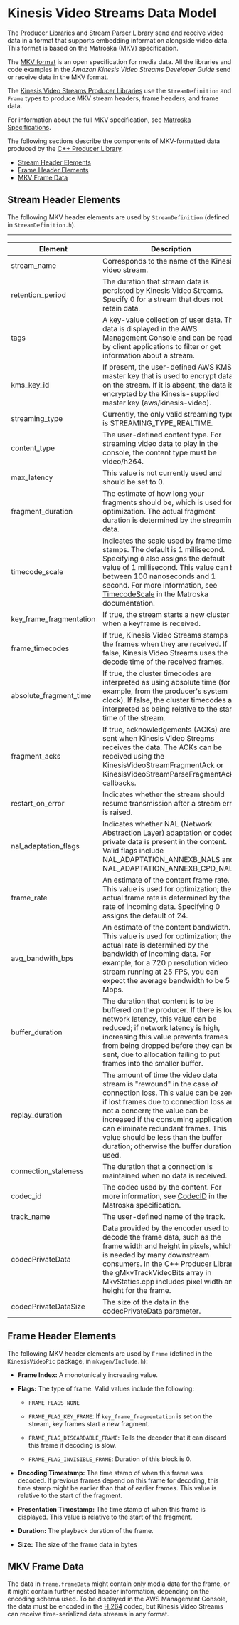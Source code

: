 # Kinesis Video Streams Data Model<a name="how-data"></a>

The [Producer Libraries](producer-sdk.md) and [Stream Parser Library](parser-library.md) send and receive video data in a format that supports embedding information alongside video data\. This format is based on the Matroska \(MKV\) specification\.

The [MKV format](https://en.wikipedia.org/wiki/Matroska) is an open specification for media data\. All the libraries and code examples in the *Amazon Kinesis Video Streams Developer Guide* send or receive data in the MKV format\. 

The [Kinesis Video Streams Producer Libraries](producer-sdk.md) use the `StreamDefinition` and `Frame` types to produce MKV stream headers, frame headers, and frame data\.

For information about the full MKV specification, see [Matroska Specifications](https://www.matroska.org/technical/specs/index.html)\.

The following sections describe the components of MKV\-formatted data produced by the [C\+\+ Producer Library](producer-sdk-cpp.md)\.


+ [Stream Header Elements](#how-data-header-streamdefinition)
+ [Frame Header Elements](#how-data-header-frame)
+ [MKV Frame Data](#how-data-frame)

## Stream Header Elements<a name="how-data-header-streamdefinition"></a>

The following MKV header elements are used by `StreamDefinition` \(defined in `StreamDefinition.h`\)\.


****  

| Element | Description | Typical Values | 
| --- | --- | --- | 
| stream\_name | Corresponds to the name of the Kinesis video stream\. | my\-stream | 
| retention\_period | The duration that stream data is persisted by Kinesis Video Streams\. Specify 0 for a stream that does not retain data\.  | 24 | 
| tags | A key\-value collection of user data\. This data is displayed in the AWS Management Console and can be read by client applications to filter or get information about a stream\. |  | 
| kms\_key\_id | If present, the user\-defined AWS KMS master key that is used to encrypt data on the stream\. If it is absent, the data is encrypted by the Kinesis\-supplied master key \(aws/kinesis\-video\)\. | 01234567\-89ab\-cdef\-0123\-456789ab | 
| streaming\_type | Currently, the only valid streaming type is STREAMING\_TYPE\_REALTIME\. | STREAMING\_TYPE\_REALTIME | 
| content\_type | The user\-defined content type\. For streaming video data to play in the console, the content type must be video/h264\. | video/h264 | 
| max\_latency | This value is not currently used and should be set to 0\. | 0 | 
| fragment\_duration | The estimate of how long your fragments should be, which is used for optimization\. The actual fragment duration is determined by the streaming data\. | 2 | 
| timecode\_scale | Indicates the scale used by frame time stamps\. The default is 1 millisecond\. Specifying `0` also assigns the default value of 1 millisecond\. This value can be between 100 nanoseconds and 1 second\. For more information, see [TimecodeScale](https://matroska.org/technical/specs/notes.html#TimecodeScale) in the Matroska documentation\. |  | 
| key\_frame\_fragmentation | If true, the stream starts a new cluster when a keyframe is received\. | true | 
| frame\_timecodes | If true, Kinesis Video Streams stamps the frames when they are received\. If false, Kinesis Video Streams uses the decode time of the received frames\. | true | 
| absolute\_fragment\_time |  If true, the cluster timecodes are interpreted as using absolute time \(for example, from the producer's system clock\)\. If false, the cluster timecodes are interpreted as being relative to the start time of the stream\. | true | 
| fragment\_acks |  If true, acknowledgements \(ACKs\) are sent when Kinesis Video Streams receives the data\. The ACKs can be received using the KinesisVideoStreamFragmentAck or KinesisVideoStreamParseFragmentAck callbacks\. | true | 
| restart\_on\_error | Indicates whether the stream should resume transmission after a stream error is raised\. | true | 
| nal\_adaptation\_flags | Indicates whether NAL \(Network Abstraction Layer\) adaptation or codec private data is present in the content\. Valid flags include NAL\_ADAPTATION\_ANNEXB\_NALS and NAL\_ADAPTATION\_ANNEXB\_CPD\_NALS\. | NAL\_ADAPTATION\_ANNEXB\_NALS | 
| frame\_rate | An estimate of the content frame rate\. This value is used for optimization; the actual frame rate is determined by the rate of incoming data\. Specifying 0 assigns the default of 24\. | 24 | 
| avg\_bandwith\_bps | An estimate of the content bandwidth\. This value is used for optimization; the actual rate is determined by the bandwidth of incoming data\. For example, for a 720 p resolution video stream running at 25 FPS, you can expect the average bandwidth to be 5 Mbps\. | 5 | 
| buffer\_duration | The duration that content is to be buffered on the producer\. If there is low network latency, this value can be reduced; if network latency is high, increasing this value prevents frames from being dropped before they can be sent, due to allocation failing to put frames into the smaller buffer\. |  | 
| replay\_duration | The amount of time the video data stream is "rewound" in the case of connection loss\. This value can be zero if lost frames due to connection loss are not a concern; the value can be increased if the consuming application can eliminate redundant frames\. This value should be less than the buffer duration; otherwise the buffer duration is used\. |  | 
| connection\_staleness | The duration that a connection is maintained when no data is received\. |  | 
| codec\_id | The codec used by the content\. For more information, see [CodecID](https://matroska.org/technical/specs/codecid/index.html) in the Matroska specification\. | V\_MPEG2 | 
| track\_name | The user\-defined name of the track\. | my\_track | 
| codecPrivateData | Data provided by the encoder used to decode the frame data, such as the frame width and height in pixels, which is needed by many downstream consumers\. In the C\+\+ Producer Library, the gMkvTrackVideoBits array in MkvStatics\.cpp includes pixel width and height for the frame\. |  | 
| codecPrivateDataSize | The size of the data in the codecPrivateData parameter\. |  | 

## Frame Header Elements<a name="how-data-header-frame"></a>

The following MKV header elements are used by `Frame` \(defined in the `KinesisVideoPic` package, in `mkvgen/Include.h`\):

+ **Frame Index:** A monotonically increasing value\.

+ **Flags:** The type of frame\. Valid values include the following:

  + `FRAME_FLAGS_NONE`

  + `FRAME_FLAG_KEY_FRAME`: If `key_frame_fragmentation` is set on the stream, key frames start a new fragment\.

  + `FRAME_FLAG_DISCARDABLE_FRAME`: Tells the decoder that it can discard this frame if decoding is slow\.

  + `FRAME_FLAG_INVISIBLE_FRAME`: Duration of this block is 0\.

+ **Decoding Timestamp:** The time stamp of when this frame was decoded\. If previous frames depend on this frame for decoding, this time stamp might be earlier than that of earlier frames\. This value is relative to the start of the fragment\.

+ **Presentation Timestamp:** The time stamp of when this frame is displayed\. This value is relative to the start of the fragment\.

+ **Duration:** The playback duration of the frame\.

+ **Size:** The size of the frame data in bytes

## MKV Frame Data<a name="how-data-frame"></a>

The data in `frame.frameData` might contain only media data for the frame, or it might contain further nested header information, depending on the encoding schema used\. To be displayed in the AWS Management Console, the data must be encoded in the [H\.264](https://en.wikipedia.org/wiki/H.264/MPEG-4_AVC) codec, but Kinesis Video Streams can receive time\-serialized data streams in any format\.